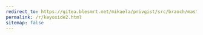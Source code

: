 ```yaml
---
redirect_to: https://gitea.blesmrt.net/mikaela/privgist/src/branch/master/keyoxide.tsv
permalink: /r/keyoxide2.html
sitemap: false
---
```

